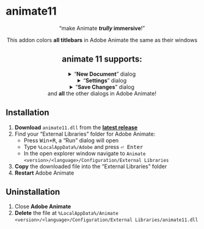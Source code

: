 # animate11

<div align="center">

<q>make Animate ***trully* immersive**!</q>

This addon colors **all titlebars** in Adobe Animate the same as their windows
</div>

<div align="center">
    <h2>animate 11 supports:</h2>
    <details>
        <summary><q><b>New Document</b></q> dialog</summary>
        <br>
        <img src="./images/new_document_dark.png" alt="Dark Theme" />
    </details>
    <details>
        <summary><q><b>Settings</b></q> dialog</summary>
        <br>
        <img src="./images/settings_dark.png" alt="Dark Theme" />
    </details>
    <details>
        <summary><q><b>Save Changes</b></q> dialog</summary>
        <br>
        <img src="./images/save_changes_dark.png" alt="Dark Theme" />
    </details>
    <span>and <b>all</b> the other dialogs in Adobe Animate!</span>
</div>

## Installation

1. **Download** `animate11.dll` from the [**latest release**](https://github.com/DeMineArchiver/animate-test-addons/releases/latest)
1. Find your <q>External Libraries</q> folder for Adobe Animate:
    - Press <kbd><kbd>Win</kbd>+<kbd>R</kbd></kbd>, a <q>Run</q> dialog will open
    - Type `%LocalAppData%/Adobe` and press <kbd>⏎ Enter</kbd>
    - In the open explorer window navigate to `Animate <version>/<language>/Configuration/External Libraries`
1. **Copy** the downloaded file into the <q>External Libraries</q> folder
1. **Restart** Adobe Animate

## Uninstallation
1. Close **Adobe Animate**
2. **Delete** the file at `%LocalAppData%/Animate <version>/<language>/Configuration/External Libraries/animate11.dll`
